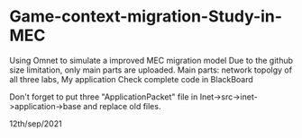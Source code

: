 # Game-context-migration-Study-in-MEC
Using Omnet to simulate a improved MEC migration model
Due to the github size limitation, only main parts are uploaded.
Main parts: network topolgy of all three labs, My application
Check complete code in BlackBoard

Don't forget to put three "ApplicationPacket" file in Inet->src->inet->application->base and replace old files.

12th/sep/2021
